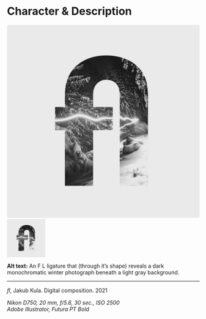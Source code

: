 # Character & Description

![An F L ligature that (through it’s shape) reveals a dark monochromatic winter photograph beneath a light gray background.](img/fl-ligature-kula.png)
<img align="center" width="100" height="100" src="img/fl-ligature-kula.png">

**Alt text:** An F L ligature that (through it’s shape) reveals a dark monochromatic winter photograph beneath a light gray background.

- - -

*ﬂ*, Jakub Kula. Digital composition. 2021

*Nikon D750, 20 mm, f/5.6, 30 sec., ISO 2500  
Adobe Illustrator, Futura PT Bold*
